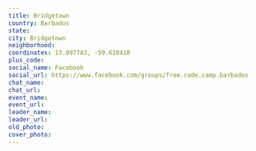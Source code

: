```yaml
---
title: Bridgetown
country: Barbados
state: 
city: Bridgetown
neighborhood: 
coordinates: 13.097783, -59.618418
plus_code:
social_name: Facebook
social_url: https://www.facebook.com/groups/free.code.camp.barbados
chat_name:
chat_url:
event_name:
event_url:
leader_name:
leader_url:
old_photo: 
cover_photo:
---
```

